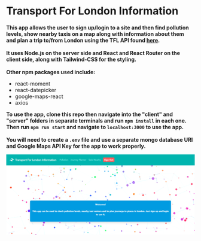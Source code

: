 <h1>Transport For London Information</h1>

**This app allows the user to sign up/login to a site and then find pollution levels, show nearby taxis on a map along with information about them and plan a trip to/from London using the TFL API found [here](https://api.tfl.gov.uk).<br /><br />It uses Node.js on the server side and React and React Router on the client side, along with Tailwind-CSS for the styling.<br/><br/>Other npm packages used include:**

- react-moment
- react-datepicker
- google-maps-react
- axios

**To use the app, clone this repo then navigate into the "client" and "server" folders in separate terminals and run `npm install` in each one. Then run `npm run start` and navigate to `localhost:3000` to use the app.<br/><br/>You will need to create a `.env` file and use a separate mongo database URI and Google Maps API Key for the app to work properly.**

![App Screenshot](./AppScreenshot.png)
